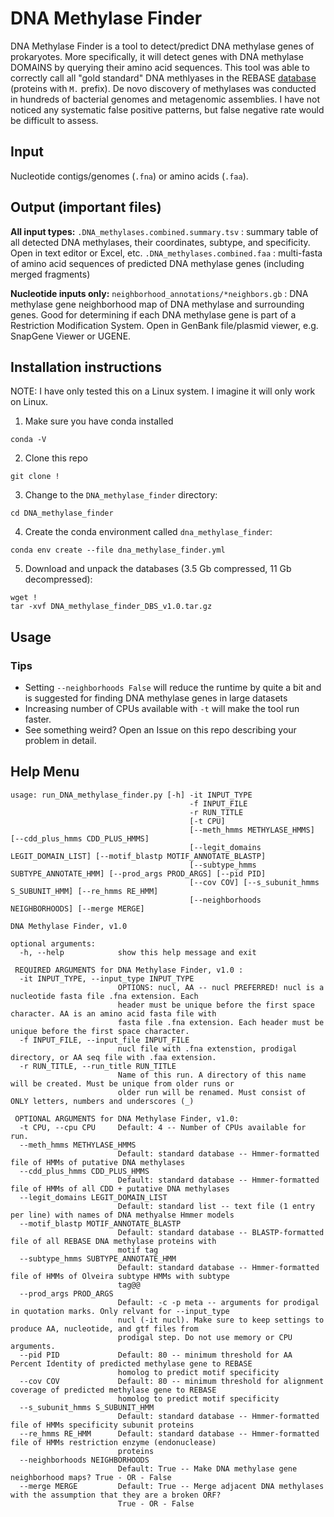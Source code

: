 # DNA Methylase Finder
DNA Methylase Finder is a tool to detect/predict DNA methylase genes of prokaryotes. More specifically, it will detect genes with DNA methylase DOMAINS by querying their amino acid sequences. This tool was able to correctly call all "gold standard" DNA methlyases in the REBASE [database](http://rebase.neb.com/cgi-bin/rebgoldlist) (proteins with `M.` prefix). De novo discovery of methylases was conducted in hundreds of bacterial genomes and metagenomic assemblies. I have not noticed any systematic false positive patterns, but false negative rate would be difficult to assess.

## Input
Nucleotide contigs/genomes (`.fna`) or amino acids (`.faa`).

## Output (important files)
**All input types:**
`.DNA_methylases.combined.summary.tsv` : summary table of all detected DNA methylases, their coordinates, subtype, and specificity. Open in text editor or Excel, etc.
`.DNA_methylases.combined.faa` : multi-fasta of amino acid sequences of predicted DNA methylase genes (including merged fragments)

**Nucleotide inputs only:**
`neighborhood_annotations/*neighbors.gb` : DNA methylase gene neighborhood map of DNA methylase and surrounding genes. Good for determining if each DNA methylase gene is part of a Restriction Modification System. Open in GenBank file/plasmid viewer, e.g. SnapGene Viewer or UGENE.


## Installation instructions

NOTE: I have only tested this on a Linux system. I imagine it will only work on Linux.

1. Make sure you have conda installed

`conda -V`

2. Clone this repo

`git clone !`

3. Change to the `DNA_methylase_finder` directory:

`cd DNA_methylase_finder`


4. Create the conda environment called `dna_methylase_finder`:

`conda env create --file dna_methylase_finder.yml`

5. Download and unpack the databases (3.5 Gb compressed, 11 Gb decompressed):

```
wget ! 
tar -xvf DNA_methylase_finder_DBS_v1.0.tar.gz
```

## Usage


### Tips
* Setting `--neighborhoods False` will reduce the runtime by quite a bit and is suggested for finding DNA methylase genes in large datasets
* Increasing number of CPUs available with `-t` will make the tool run faster.
* See something weird? Open an Issue on this repo describing your problem in detail.


## Help Menu
```
usage: run_DNA_methylase_finder.py [-h] -it INPUT_TYPE 
                                        -f INPUT_FILE 
                                        -r RUN_TITLE 
                                        [-t CPU]
                                        [--meth_hmms METHYLASE_HMMS] [--cdd_plus_hmms CDD_PLUS_HMMS]
                                        [--legit_domains LEGIT_DOMAIN_LIST] [--motif_blastp MOTIF_ANNOTATE_BLASTP]
                                        [--subtype_hmms SUBTYPE_ANNOTATE_HMM] [--prod_args PROD_ARGS] [--pid PID]
                                        [--cov COV] [--s_subunit_hmms S_SUBUNIT_HMM] [--re_hmms RE_HMM]
                                        [--neighborhoods NEIGHBORHOODS] [--merge MERGE]

DNA Methylase Finder, v1.0

optional arguments:
  -h, --help            show this help message and exit

 REQUIRED ARGUMENTS for DNA Methylase Finder, v1.0 :
  -it INPUT_TYPE, --input_type INPUT_TYPE
                        OPTIONS: nucl, AA -- nucl PREFERRED! nucl is a nucleotide fasta file .fna extension. Each
                        header must be unique before the first space character. AA is an amino acid fasta file with
                        fasta file .fna extension. Each header must be unique before the first space character.
  -f INPUT_FILE, --input_file INPUT_FILE
                        nucl file with .fna extenstion, prodigal directory, or AA seq file with .faa extension.
  -r RUN_TITLE, --run_title RUN_TITLE
                        Name of this run. A directory of this name will be created. Must be unique from older runs or
                        older run will be renamed. Must consist of ONLY letters, numbers and underscores (_)

 OPTIONAL ARGUMENTS for DNA Methylase Finder, v1.0:
  -t CPU, --cpu CPU     Default: 4 -- Number of CPUs available for run.
  --meth_hmms METHYLASE_HMMS
                        Default: standard database -- Hmmer-formatted file of HMMs of putative DNA methylases
  --cdd_plus_hmms CDD_PLUS_HMMS
                        Default: standard database -- Hmmer-formatted file of HMMs of all CDD + putative DNA methylases
  --legit_domains LEGIT_DOMAIN_LIST
                        Default: standard list -- text file (1 entry per line) with names of DNA methyalse Hmmer models
  --motif_blastp MOTIF_ANNOTATE_BLASTP
                        Default: standard database -- BLASTP-formatted file of all REBASE DNA methylase proteins with
                        motif tag
  --subtype_hmms SUBTYPE_ANNOTATE_HMM
                        Default: standard database -- Hmmer-formatted file of HMMs of Olveira subtype HMMs with subtype
                        tag@@
  --prod_args PROD_ARGS
                        Default: -c -p meta -- arguments for prodigal in quotation marks. Only relvant for --input_type
                        nucl (-it nucl). Make sure to keep settings to produce AA, nucleotide, and gtf files from
                        prodigal step. Do not use memory or CPU arguments.
  --pid PID             Default: 80 -- minimum threshold for AA Percent Identity of predicted methylase gene to REBASE
                        homolog to predict motif specificity
  --cov COV             Default: 80 -- minimum threshold for alignment coverage of predicted methylase gene to REBASE
                        homolog to predict motif specificity
  --s_subunit_hmms S_SUBUNIT_HMM
                        Default: standard database -- Hmmer-formatted file of HMMs specificity subunit proteins
  --re_hmms RE_HMM      Default: standard database -- Hmmer-formatted file of HMMs restriction enzyme (endonuclease)
                        proteins
  --neighborhoods NEIGHBORHOODS
                        Default: True -- Make DNA methylase gene neighborhood maps? True - OR - False
  --merge MERGE         Default: True -- Merge adjacent DNA methylases with the assumption that they are a broken ORF?
                        True - OR - False
```